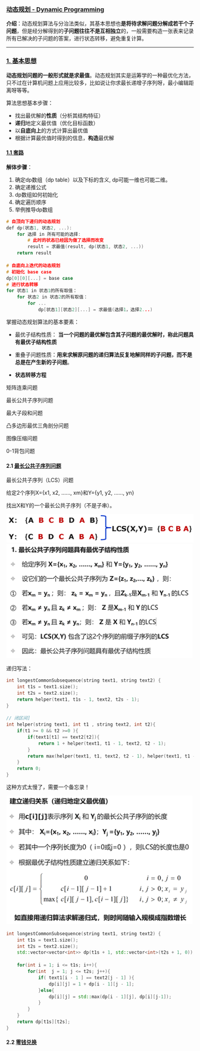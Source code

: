 ### [动态规划 - Dynamic Programming](#)

**介绍**：动态规划算法与分治法类似，其基本思想也**是将待求解问题分解成若干个子问题**，但是经分解得到的**子问题往往不是互相独立**的，一般需要构造一张表来记录所有已解决的子问题的答案，进行状态转移，避免重复计算。

-----------



### [1. 基本思想](#)

**动态规划问题的一般形式就是求最值**。动态规划其实是运筹学的一种最优化方法，只不过在计算机问题上应用比较多，比如说让你求最长递增子序列呀，最小编辑距离呀等等。

算法思想基本步骤：

* 找出最优解的**性质**（分析其结构特征）
* **递归**地定义最优值（优化目标函数）
* 以**自底向上**的方式计算出最优值
* 根据计算最优值时得到的信息，**构造**最优解



#### [1.1 套路](#)

**解体步骤**：

1. 确定dp数组（dp table）以及下标的含义, dp可能一维也可能二维。
2. 确定递推公式
3. dp数组如何初始化
4. 确定遍历顺序
5. 举例推导dp数组



```cpp
# 自顶向下递归的动态规划
def dp(状态1, 状态2, ...):
    for 选择 in 所有可能的选择:
        # 此时的状态已经因为做了选择而改变
        result = 求最值(result, dp(状态1, 状态2, ...))
    return result

# 自底向上迭代的动态规划
# 初始化 base case
dp[0][0][...] = base case
# 进行状态转移
for 状态1 in 状态1的所有取值：
    for 状态2 in 状态2的所有取值：
        for ...
            dp[状态1][状态2][...] = 求最值(选择1，选择2...)

```







 掌握动态规划算法的基本要素：

* 最优子结构性质： **当一个问题的最优解包含其子问题的最优解时，称此问题具有最优子结构性质**

* 重叠子问题性质：**用来求解原问题的递归算法反复地解同样的子问题，而不是总是在产生新的子问题**。
* **状态转移方程**





矩阵连乘问题

最长公共子序列问题 

最大子段和问题 

凸多边形最优三角剖分问题 

图像压缩问题 

0-1背包问题



#### 2.1 [最长公共子序列问题](https://leetcode.cn/problems/longest-common-subsequence/description/)

最长公共子序列（LCS）问题

给定2个序列X={x1, x2, ……, xm}和Y={y1, y2, ……, yn}

找出X和Y的一个最长公共子序列（不是子串）。

<img src="./assets/image-20230829192436479.png" alt="image-20230829192436479"  width="600px" />



<img src="./assets/image-20230829192512279.png" alt="image-20230829192512279" width="500px"  />

递归写法：

```cpp
int longestCommonSubsequence(string text1, string text2) {
    int t1s = text1.size();
    int t2s = text2.size();
    return helper(text1, t1s - 1, text2, t2s - 1);
}

// 闭区间]
int helper(string text1, int t1 , string text2, int t2){
    if(t1 >= 0 && t2 >=0 ){
        if(text1[t1] == text2[t2]){
            return 1 + helper(text1, t1 - 1, text2, t2 - 1);
        }
        return max(helper(text1, t1, text2, t2 - 1), helper(text1, t1 - 1, text2, t2));
    }
    return 0;
}
```

这种方式太慢了，需要一个备忘录！

<img src="./assets/image-20230829193541215.png" alt="image-20230829193541215" width="500px"  />

```cpp
int longestCommonSubsequence(string text1, string text2) {
    int t1s = text1.size();
    int t2s = text2.size();
    std::vector<vector<int>> dp(t1s + 1, std::vector<int>(t2s + 1, 0));

    for(int i = 1; i <= t1s; i++){
        for(int  j = 1; j <= t2s; j++){
            if( text1[i - 1 ] == text2[j - 1] ){
                dp[i][j] = 1 + dp[i - 1][j - 1];
            }else{
                dp[i][j] = std::max(dp[i - 1][j], dp[i][j-1]);
            }
        }
    }   
    return dp[t1s][t2s];        
}
```





#### 2.2 [零钱兑换](https://leetcode.cn/problems/coin-change/)